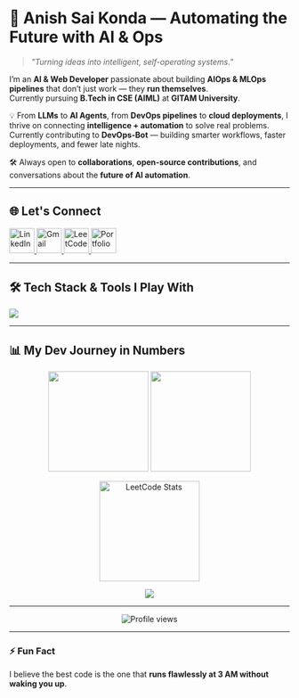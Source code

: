 # 🚀 Anish Sai Konda — Automating the Future with AI & Ops  

> *"Turning ideas into intelligent, self-operating systems."*  

I’m an **AI & Web Developer** passionate about building **AIOps & MLOps pipelines** that don’t just work — they **run themselves**.  
Currently pursuing **B.Tech in CSE (AIML)** at **GITAM University**.  

💡 From **LLMs** to **AI Agents**, from **DevOps pipelines** to **cloud deployments**, I thrive on connecting **intelligence + automation** to solve real problems.  
Currently contributing to **DevOps-Bot** — building smarter workflows, faster deployments, and fewer late nights.  

🛠 Always open to **collaborations**, **open-source contributions**, and conversations about the **future of AI automation**.  

---

## 🌐 Let's Connect  
<p align="left">
  <a href="https://www.linkedin.com/in/anish-sai-k-t-6263a324a/" target="_blank">
    <img src="https://skillicons.dev/icons?i=linkedin" alt="LinkedIn" width="45"/>
  </a>
  <a href="mailto:anishkst25@gmail.com" target="_blank">
    <img src="https://skillicons.dev/icons?i=gmail" alt="Gmail" width="45"/>
  </a>
  <a href="https://leetcode.com/AnishKS07/" target="_blank">
    <img src="https://upload.wikimedia.org/wikipedia/commons/1/19/LeetCode_logo_black.png" alt="LeetCode" width="45"/>
  </a>
  <a href="https://anishkonda.vercel.app" target="_blank">
    <img src="https://skillicons.dev/icons?i=vercel" alt="Portfolio" width="45"/>
  </a>
</p>

---

## 🛠 Tech Stack & Tools I Play With  
<p align="left">
  <img src="https://skillicons.dev/icons?i=python,js,ts,react,tailwind,cpp,git,github,linux,jenkins,docker,kubernetes,grafana,prometheus,aws,fastapi,vercel,vscode" />

</p>

---

## 📊 My Dev Journey in Numbers  
<p align="center">
  <img src="https://github-readme-streak-stats.herokuapp.com/?user=anishks07&theme=tokyonight&hide_border=false" height="180px"/>
  <img src="https://github-readme-stats.vercel.app/api/top-langs/?username=anishks07&layout=compact&theme=tokyonight" height="180px"/>
</p>

<p align="center">
  <img src="https://leetcard.jacoblin.cool/AnishKS07?theme=dark&font=Baloo" alt="LeetCode Stats" height="180px"/>
</p>

<p align="center">
  <img src="https://github-readme-activity-graph.vercel.app/graph?username=anishks07&theme=tokyo-night" />
</p>

---

<p align="center">
  <img src="https://komarev.com/ghpvc/?username=anishks07&color=blue&style=for-the-badge" alt="Profile views"/>
</p>

---

### ⚡ Fun Fact  
I believe the best code is the one that **runs flawlessly at 3 AM without waking you up**.
